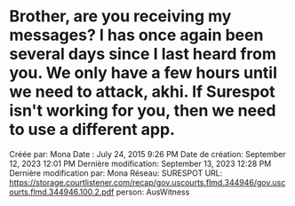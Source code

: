 # Brother, are you receiving my messages? I has once again been several days since I last heard from you. We only have a few hours untiI we need to attack, akhi. If Surespot isn't working for you, then we need to use a different app.

Créée par: Mona
Date : July 24, 2015 9:26 PM
Date de création: September 12, 2023 12:01 PM
Dernière modification: September 13, 2023 12:28 PM
Dernière modification par: Mona
Réseau: SURESPOT
URL: https://storage.courtlistener.com/recap/gov.uscourts.flmd.344946/gov.uscourts.flmd.344946.100.2.pdf
person: AusWitness